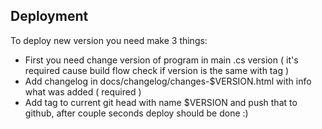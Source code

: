 ## Deployment
To deploy new version you need make 3 things:
* First you need change version of program in main .cs version ( it's required cause build flow check if version is the same with tag )
* Add changelog in docs/changelog/changes-$VERSION.html with info what was added ( required )
* Add tag to current git head with name $VERSION and push that to github, after couple seconds deploy should be done :)
